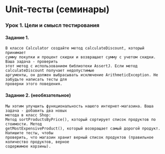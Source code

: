 # Unit-тесты (семинары)
### Урок 1. Цели и смысл тестирования
#### Задание 1. 
    В классе Calculator создайте метод calculateDiscount, который принимает 
    сумму покупки и процент скидки и возвращает сумму с учетом скидки. Ваша задача - проверить  
    этот метод с использованием библиотеки AssertJ. Если метод calculateDiscount получает недопустимые 
    аргументы, он должен выбрасывать исключение ArithmeticException. Не забудьте написать тесты для 
    проверки этого поведения.
#### Задание 2. (необязательное)
    Мы хотим улучшить функциональность нашего интернет-магазина. Ваша задача - добавить два новых 
    метода в класс Shop:
    Метод sortProductsByPrice(), который сортирует список продуктов по стоимости. Метод 
    getMostExpensiveProduct(), который возвращает самый дорогой продукт. Напишите тесты, чтобы 
    проверить, что магазин хранит верный список продуктов (правильное количество продуктов, верное 
    содержимое корзины).
